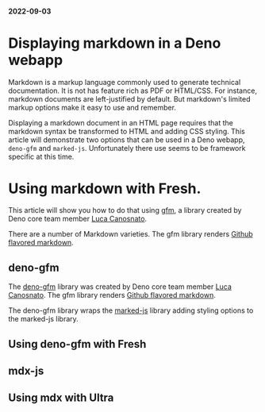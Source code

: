 <!-- deno-fmt-ignore-file -->
#### 2022-09-03

# Displaying markdown in a Deno webapp

Markdown is a markup language commonly used to generate technical documentation.
It is not has feature rich as PDF or HTML/CSS. For instance, markdown documents
are left-justified by default. But markdown's limited markup options make it
easy to use and remember.

Displaying a markdown document in an HTML page requires that the markdown syntax
be transformed to HTML and adding CSS styling. This article will demonstrate two
options that can be used in a Deno webapp, `deno-gfm` and `marked-js`.
Unfortunately there use seems to be framework specific at this time.

# Using markdown with Fresh.

This article will show you how to do that using [gfm](http://deno.land/x/gfm), a
library created by Deno core team member
[Luca Canosnato](https://twitter.com/lcasdev).

There are a number of Markdown varieties. The gfm library renders
[Github flavored markdown](https://github.github.com/gfm/).

## deno-gfm

The [deno-gfm](http://deno.land/x/gfm) library was created by Deno core team
member [Luca Canosnato](https://twitter.com/lcasdev). The gfm library renders
[Github flavored markdown](https://github.github.com/gfm/).

The deno-gfm library wraps the [marked-js](https://marked.js.org/) library
adding styling options to the marked-js library.

## Using deno-gfm with Fresh

## mdx-js

## Using mdx with Ultra

